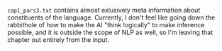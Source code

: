 `cap1_pars3.txt` contains almost exlusively meta information about constituents of the language.
Currently, I don't feel like going down the rabbithole of how to make the AI "think logically" to make inference possible, and it is outside the scope of NLP as well, so I'm leaving that chapter out entirely from the input.